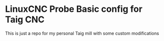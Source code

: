 # LinuxCNC Probe Basic config for Taig CNC
This is just a repo for my personal Taig mill with some custom modifications